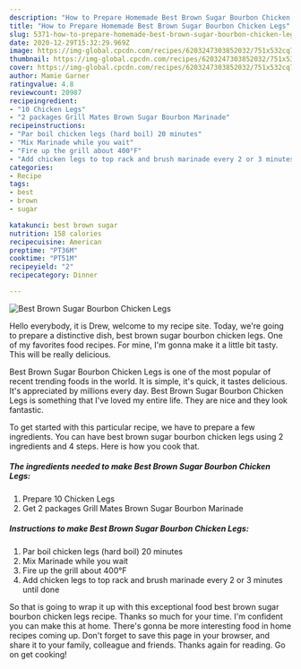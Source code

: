 ```yaml
---
description: "How to Prepare Homemade Best Brown Sugar Bourbon Chicken Legs"
title: "How to Prepare Homemade Best Brown Sugar Bourbon Chicken Legs"
slug: 5371-how-to-prepare-homemade-best-brown-sugar-bourbon-chicken-legs
date: 2020-12-29T15:32:29.969Z
image: https://img-global.cpcdn.com/recipes/6203247303852032/751x532cq70/best-brown-sugar-bourbon-chicken-legs-recipe-main-photo.jpg
thumbnail: https://img-global.cpcdn.com/recipes/6203247303852032/751x532cq70/best-brown-sugar-bourbon-chicken-legs-recipe-main-photo.jpg
cover: https://img-global.cpcdn.com/recipes/6203247303852032/751x532cq70/best-brown-sugar-bourbon-chicken-legs-recipe-main-photo.jpg
author: Mamie Garner
ratingvalue: 4.8
reviewcount: 20987
recipeingredient:
- "10 Chicken Legs"
- "2 packages Grill Mates Brown Sugar Bourbon Marinade"
recipeinstructions:
- "Par boil chicken legs (hard boil) 20 minutes"
- "Mix Marinade while you wait"
- "Fire up the grill about 400°F"
- "Add chicken legs to top rack and brush marinade every 2 or 3 minutes until done"
categories:
- Recipe
tags:
- best
- brown
- sugar

katakunci: best brown sugar 
nutrition: 158 calories
recipecuisine: American
preptime: "PT36M"
cooktime: "PT51M"
recipeyield: "2"
recipecategory: Dinner

---
```



![Best Brown Sugar Bourbon Chicken Legs](https://img-global.cpcdn.com/recipes/6203247303852032/751x532cq70/best-brown-sugar-bourbon-chicken-legs-recipe-main-photo.jpg)

Hello everybody, it is Drew, welcome to my recipe site. Today, we're going to prepare a distinctive dish, best brown sugar bourbon chicken legs. One of my favorites food recipes. For mine, I'm gonna make it a little bit tasty. This will be really delicious.



Best Brown Sugar Bourbon Chicken Legs is one of the most popular of recent trending foods in the world. It is simple, it's quick, it tastes delicious. It's appreciated by millions every day. Best Brown Sugar Bourbon Chicken Legs is something that I've loved my entire life. They are nice and they look fantastic.


To get started with this particular recipe, we have to prepare a few ingredients. You can have best brown sugar bourbon chicken legs using 2 ingredients and 4 steps. Here is how you cook that.

<!--inarticleads1-->

##### The ingredients needed to make Best Brown Sugar Bourbon Chicken Legs:

1. Prepare 10 Chicken Legs
1. Get 2 packages Grill Mates Brown Sugar Bourbon Marinade




<!--inarticleads2-->

##### Instructions to make Best Brown Sugar Bourbon Chicken Legs:

1. Par boil chicken legs (hard boil) 20 minutes
1. Mix Marinade while you wait
1. Fire up the grill about 400°F
1. Add chicken legs to top rack and brush marinade every 2 or 3 minutes until done




So that is going to wrap it up with this exceptional food best brown sugar bourbon chicken legs recipe. Thanks so much for your time. I'm confident you can make this at home. There's gonna be more interesting food in home recipes coming up. Don't forget to save this page in your browser, and share it to your family, colleague and friends. Thanks again for reading. Go on get cooking!

